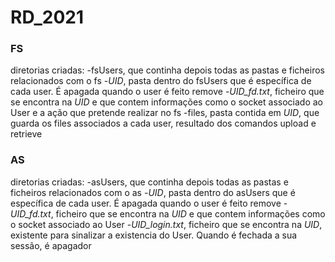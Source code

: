 # RD_2021

### FS
diretorias criadas:
-fsUsers, que continha depois todas as pastas e ficheiros relacionados com o fs
-*UID*, pasta dentro do fsUsers que é específica de cada user. É apagada quando o user é feito remove 
-*UID_fd.txt*, ficheiro que se encontra na *UID* e que contem informações como o socket associado ao User e a ação que pretende realizar no fs
-files, pasta contida em *UID*, que guarda os files associados a cada user, resultado dos comandos upload e retrieve

### AS

diretorias criadas:
-asUsers, que continha depois todas as pastas e ficheiros relacionados com o as
-*UID*, pasta dentro do asUsers que é específica de cada user. É apagada quando o user é feito remove 
-*UID_fd.txt*, ficheiro que se encontra na *UID* e que contem informações como o socket associado ao User 
-*UID_login.txt*, ficheiro que se encontra na *UID*, existente para sinalizar a existencia do User. Quando é fechada a sua sessão, é apagador
